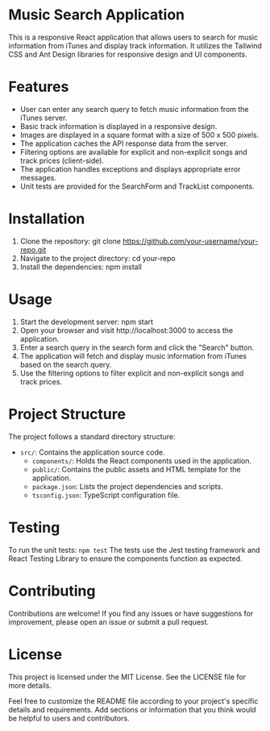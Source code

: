 # Music Search Application

This is a responsive React application that allows users to search for music information from iTunes and display track information. It utilizes the Tailwind CSS and Ant Design libraries for responsive design and UI components.

# Features

-   User can enter any search query to fetch music information from the iTunes server.
-   Basic track information is displayed in a responsive design.
-   Images are displayed in a square format with a size of 500 x 500 pixels.
-   The application caches the API response data from the server.
-   Filtering options are available for explicit and non-explicit songs and track prices (client-side).
-   The application handles exceptions and displays appropriate error messages.
-   Unit tests are provided for the SearchForm and TrackList components.

# Installation

1. Clone the repository: git clone https://github.com/your-username/your-repo.git
2. Navigate to the project directory: cd your-repo
3. Install the dependencies: npm install

# Usage

1. Start the development server: npm start
2. Open your browser and visit http://localhost:3000 to access the application.
3. Enter a search query in the search form and click the "Search" button.
4. The application will fetch and display music information from iTunes based on the search query.
5. Use the filtering options to filter explicit and non-explicit songs and track prices.

# Project Structure

The project follows a standard directory structure:

-   `src/`: Contains the application source code.
    -   `components/`: Holds the React components used in the application.
    -   `public/`: Contains the public assets and HTML template for the application.
    -   `package.json`: Lists the project dependencies and scripts.
    -   `tsconfig.json`: TypeScript configuration file.

# Testing

To run the unit tests:
`npm test`
The tests use the Jest testing framework and React Testing Library to ensure the components function as expected.

# Contributing

Contributions are welcome! If you find any issues or have suggestions for improvement, please open an issue or submit a pull request.

# License

This project is licensed under the MIT License. See the LICENSE file for more details.

Feel free to customize the README file according to your project's specific details and requirements. Add sections or information that you think would be helpful to users and contributors.
